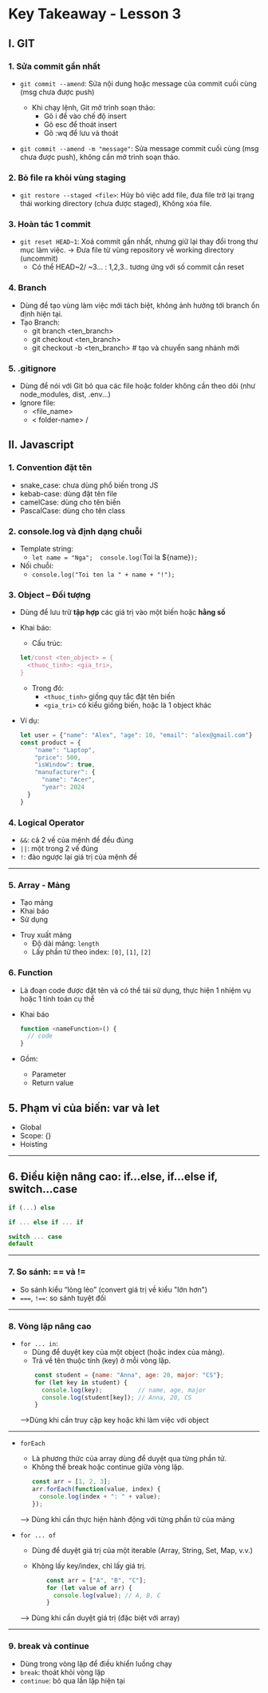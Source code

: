 # Key Takeaway - Lesson 3

## I. GIT

### 1. Sửa commit gần nhất

- `git commit --amend`: Sửa nội dung hoặc message của commit cuối cùng (msg chưa được push)

  - Khi chạy lệnh, Git mở trình soạn thảo:
    - Gõ i để vào chế độ insert
    - Gõ esc để thoát insert
    - Gõ :wq để lưu và thoát

- `git commit --amend -m "message"`: Sửa message commit cuối cùng (msg chưa được push), không cần mở trình soạn thảo.

### 2. Bỏ file ra khỏi vùng staging

- `git restore --staged <file>`: Hủy bỏ việc add file, đưa file trở lại trạng thái working directory (chưa được staged), Không xóa file.

### 3. Hoàn tác 1 commit

- `git reset HEAD~1`: Xoá commit gần nhất, nhưng giữ lại thay đổi trong thư mục làm việc. -> Đưa file từ vùng repository về working directory (uncommit)
  - Có thể HEAD~2/ ~3... : 1,2,3.. tương ứng với số commit cần reset

### 4. Branch

- Dùng để tạo vùng làm việc mới tách biệt, không ảnh hưởng tới branch ổn định hiện tại.
- Tạo Branch:
  - git branch <ten_branch>
  - git checkout <ten_branch>
  - git checkout -b <ten_branch> # tạo và chuyển sang nhánh mới

### 5. .gitignore

- Dùng để nói với Git bỏ qua các file hoặc folder không cần theo dõi (như node_modules, dist, .env...)
- Ignore file:
  - <file_name>
  - < folder-name> /

## II. Javascript

### 1. Convention đặt tên

- snake_case: chưa dùng phổ biến trong JS
- kebab-case: dùng đặt tên file
- camelCase: dùng cho tên biến
- PascalCase: dùng cho tên class

### 2. console.log và định dạng chuỗi

- Template string:
  - `let name = "Nga";  console.log(`Toi la ${name}`);`
- Nối chuỗi:
  - `console.log("Toi ten la " + name + "!");`

### 3. Object – Đối tượng

* Dùng để lưu trữ **tập hợp** các giá trị vào một biến hoặc **hằng số**

*  Khai báo:
    - Cấu trúc:
    ```javascript
    let/const <ten_object> = {
      <thuoc_tinh>: <gia_tri>,
    }
    ```

    - Trong đó:
      * `<thuoc_tinh>` giống quy tắc đặt tên biến
      * `<gia_tri>` có kiểu giống biến, hoặc là 1 object khác

- Ví dụ:
  ```javascript
  let user = {"name": "Alex", "age": 10, "email": "alex@gmail.com"}
  const product = {
      "name": "Laptop",
      "price": 500,
      "isWindow": true,
      "manufacturer": {
        "name": "Acer",
        "year": 2024
    }
  }
  ```
### 4. Logical Operator
* `&&`: cả 2 vế của mệnh đề đều đúng
* `||`: một trong 2 vế đúng
* `!`: đảo ngược lại giá trị của mệnh đề
---

### 5. Array - Mảng
* Tạo mảng
* Khai báo
* Sử dụng
-  Truy xuất mảng
    * Độ dài mảng: `length`
    * Lấy phần tử theo index: `[0]`, `[1]`, `[2]`
### 6. Function
- Là đoạn code được đặt tên và có thể tái sử dụng, thực hiện 1 nhiệm vụ hoặc 1 tính toán cụ thể
-  Khai báo
    ```javascript
    function <nameFunction>() {
      // code
    }
    ```

-  Gồm:
    * Parameter
    * Return value
## 5. Phạm vi của biến: var và let

* Global
* Scope: {}
* Hoisting

---

## 6. Điều kiện nâng cao: if...else, if...else if, switch...case

```javascript
if (...) else

if ... else if ... if

switch ... case
default
```

---
### 7. So sánh: == và !=

* So sánh kiểu “lỏng lẻo” (convert giá trị về kiểu "lớn hơn")
* `===`, `!==`: so sánh tuyệt đối
---
### 8. Vòng lặp nâng cao
* `for ... in`:
  - Dùng để duyệt key của một object (hoặc index của mảng).
  - Trả về tên thuộc tính (key) ở mỗi vòng lặp.
  ```javascript
      const student = {name: "Anna", age: 20, major: "CS"};
      for (let key in student) {
        console.log(key);          // name, age, major
        console.log(student[key]); // Anna, 20, CS
      }
  ```
  -->Dùng khi cần truy cập key hoặc khi làm việc với object
---
* `forEach`
  - Là phương thức của array dùng để duyệt qua từng phần tử.
  - Không thể break hoặc continue giữa vòng lặp.
    ```javascript
    const arr = [1, 2, 3];
    arr.forEach(function(value, index) {
      console.log(index + ": " + value);
    });
  
  --> Dùng khi cần thực hiện hành động với từng phần tử của mảng


* `for ... of`
  - Dùng để duyệt giá trị của một iterable (Array, String, Set, Map, v.v.)
  - Không lấy key/index, chỉ lấy giá trị.

    ```javascript
        const arr = ["A", "B", "C"];
        for (let value of arr) {
          console.log(value); // A, B, C
        }
    ```
  --> Dùng khi cần duyệt giá trị (đặc biệt với array) 

---

### 9. break và continue
* Dùng trong vòng lặp để điều khiển luồng chạy
* `break`: thoát khỏi vòng lặp
* `continue`: bỏ qua lần lặp hiện tại
